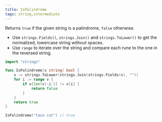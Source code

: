 ```yaml
---
title: IsPalindrome
tags: string,intermediate
---
```


Returns `true` if the given string is a palindrome, `false` otherwise.

- Use `strings.Fields()`, `strings.Join()` and `strings.ToLower()` to get the normalized, lowercase string without spaces.
- Use `range` to iterate over the string and compare each rune to the one in the reversed string.

```go
import "strings"

func IsPalindrome(s string) bool {
	v := strings.ToLower(strings.Join(strings.Fields(s), ""))
	for i := range v {
		if v[len(v)-i-1] != v[i] {
			return false
		}
	}
	return true
}
```

```go
IsPalindrome("taco cat") // true
```
